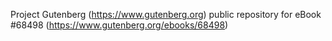 Project Gutenberg (https://www.gutenberg.org) public repository for eBook #68498 (https://www.gutenberg.org/ebooks/68498)
